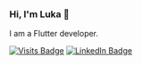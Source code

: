 ### Hi, I'm Luka 👋

I am a Flutter developer.

[![Visits Badge](https://badges.pufler.dev/visits/suxoikorm/suxoikorm)](https://github.com/SuxoiKorm)
[![LinkedIn Badge](https://img.shields.io/badge/LinkedIn-Profile-informational?style=flat&logo=linkedin&logoColor=white&color=0D76A8)](https://www.linkedin.com/in/luka-katsadze/)


